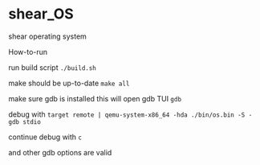 

# shear_OS
shear operating system

How-to-run

run build script
```./build.sh```

make should be up-to-date
```make all```

make sure gdb is installed
this will open gdb TUI
```gdb```

debug with
```target remote | qemu-system-x86_64 -hda ./bin/os.bin -S -gdb stdio```

continue debug with 
```c```

and other gdb options are valid